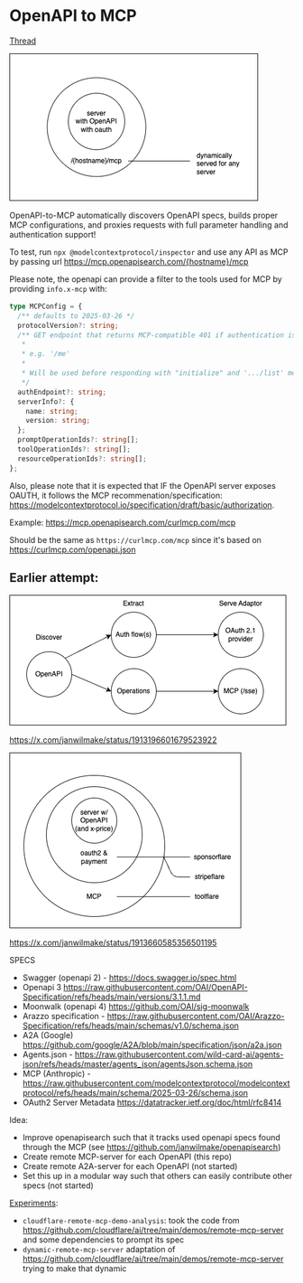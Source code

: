 # OpenAPI to MCP

[Thread](https://x.com/janwilmake/status/1965060951444508938)

![](v3.drawio.png)

OpenAPI-to-MCP automatically discovers OpenAPI specs, builds proper MCP configurations, and proxies requests with full parameter handling and authentication support!

To test, run `npx @modelcontextprotocol/inspector` and use any API as MCP by passing url https://mcp.openapisearch.com/{hostname}/mcp

Please note, the openapi can provide a filter to the tools used for MCP by providing `info.x-mcp` with:

```ts
type MCPConfig = {
  /** defaults to 2025-03-26 */
  protocolVersion?: string;
  /** GET endpoint that returns MCP-compatible 401 if authentication isn't valid.
   *
   * e.g. '/me'
   *
   * Will be used before responding with "initialize" and '.../list' methods
   */
  authEndpoint?: string;
  serverInfo?: {
    name: string;
    version: string;
  };
  promptOperationIds?: string[];
  toolOperationIds?: string[];
  resourceOperationIds?: string[];
};
```

Also, please note that it is expected that IF the OpenAPI server exposes OAUTH, it follows the MCP recommenation/specification: https://modelcontextprotocol.io/specification/draft/basic/authorization.

Example: https://mcp.openapisearch.com/curlmcp.com/mcp

Should be the same as `https://curlmcp.com/mcp` since it's based on https://curlmcp.com/openapi.json

## Earlier attempt:

![](openapi-to-mcp.drawio.png)

https://x.com/janwilmake/status/1913196601679523922

![](toolflare.drawio.png)

https://x.com/janwilmake/status/1913660585356501195

SPECS

- Swagger (openapi 2) - https://docs.swagger.io/spec.html
- Openapi 3 https://raw.githubusercontent.com/OAI/OpenAPI-Specification/refs/heads/main/versions/3.1.1.md
- Moonwalk (openapi 4) https://github.com/OAI/sig-moonwalk
- Arazzo specification - https://raw.githubusercontent.com/OAI/Arazzo-Specification/refs/heads/main/schemas/v1.0/schema.json
- A2A (Google) https://github.com/google/A2A/blob/main/specification/json/a2a.json
- Agents.json - https://raw.githubusercontent.com/wild-card-ai/agents-json/refs/heads/master/agents_json/agentsJson.schema.json
- MCP (Anthropic) - https://raw.githubusercontent.com/modelcontextprotocol/modelcontextprotocol/refs/heads/main/schema/2025-03-26/schema.json
- OAuth2 Server Metadata https://datatracker.ietf.org/doc/html/rfc8414

Idea:

- Improve openapisearch such that it tracks used openapi specs found through the MCP (see https://github.com/janwilmake/openapisearch)
- Create remote MCP-server for each OpenAPI (this repo)
- Create remote A2A-server for each OpenAPI (not started)
- Set this up in a modular way such that others can easily contribute other specs (not started)

[Experiments](experiments):

- `cloudflare-remote-mcp-demo-analysis`: took the code from https://github.com/cloudflare/ai/tree/main/demos/remote-mcp-server and some dependencies to prompt its spec
- `dynamic-remote-mcp-server` adaptation of https://github.com/cloudflare/ai/tree/main/demos/remote-mcp-server trying to make that dynamic
